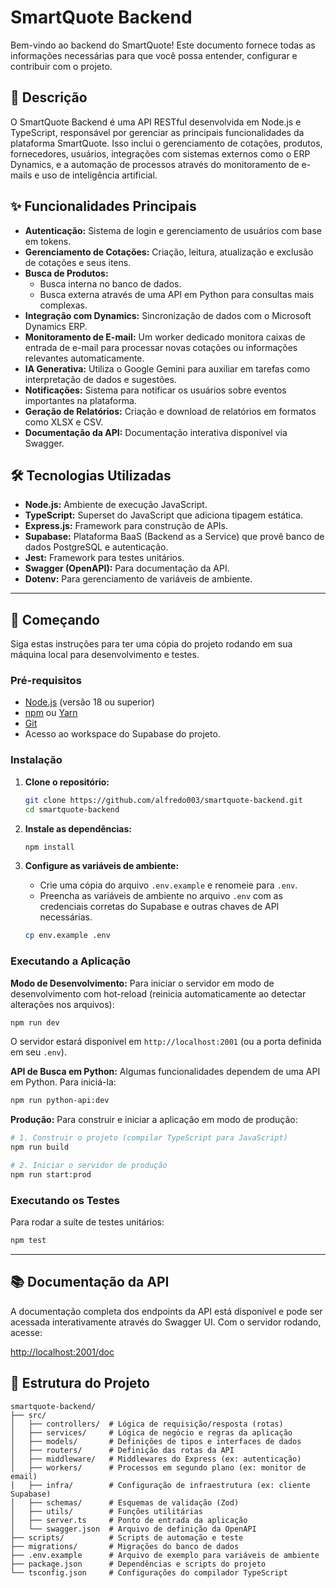 # SmartQuote Backend

Bem-vindo ao backend do SmartQuote! Este documento fornece todas as informações necessárias para que você possa entender, configurar e contribuir com o projeto.

## 📝 Descrição

O SmartQuote Backend é uma API RESTful desenvolvida em Node.js e TypeScript, responsável por gerenciar as principais funcionalidades da plataforma SmartQuote. Isso inclui o gerenciamento de cotações, produtos, fornecedores, usuários, integrações com sistemas externos como o ERP Dynamics, e a automação de processos através do monitoramento de e-mails e uso de inteligência artificial.

## ✨ Funcionalidades Principais

-   **Autenticação:** Sistema de login e gerenciamento de usuários com base em tokens.
-   **Gerenciamento de Cotações:** Criação, leitura, atualização e exclusão de cotações e seus itens.
-   **Busca de Produtos:**
    -   Busca interna no banco de dados.
    -   Busca externa através de uma API em Python para consultas mais complexas.
-   **Integração com Dynamics:** Sincronização de dados com o Microsoft Dynamics ERP.
-   **Monitoramento de E-mail:** Um worker dedicado monitora caixas de entrada de e-mail para processar novas cotações ou informações relevantes automaticamente.
-   **IA Generativa:** Utiliza o Google Gemini para auxiliar em tarefas como interpretação de dados e sugestões.
-   **Notificações:** Sistema para notificar os usuários sobre eventos importantes na plataforma.
-   **Geração de Relatórios:** Criação e download de relatórios em formatos como XLSX e CSV.
-   **Documentação da API:** Documentação interativa disponível via Swagger.

## 🛠️ Tecnologias Utilizadas

-   **Node.js:** Ambiente de execução JavaScript.
-   **TypeScript:** Superset do JavaScript que adiciona tipagem estática.
-   **Express.js:** Framework para construção de APIs.
-   **Supabase:** Plataforma BaaS (Backend as a Service) que provê banco de dados PostgreSQL e autenticação.
-   **Jest:** Framework para testes unitários.
-   **Swagger (OpenAPI):** Para documentação da API.
-   **Dotenv:** Para gerenciamento de variáveis de ambiente.

---

## 🚀 Começando

Siga estas instruções para ter uma cópia do projeto rodando em sua máquina local para desenvolvimento e testes.

### Pré-requisitos

-   [Node.js](https://nodejs.org/) (versão 18 ou superior)
-   [npm](https://www.npmjs.com/) ou [Yarn](https://yarnpkg.com/)
-   [Git](https://git-scm.com/)
-   Acesso ao workspace do Supabase do projeto.

### Instalação

1.  **Clone o repositório:**
    ```bash
    git clone https://github.com/alfredo003/smartquote-backend.git
    cd smartquote-backend
    ```

2.  **Instale as dependências:**
    ```bash
    npm install
    ```

3.  **Configure as variáveis de ambiente:**
    -   Crie uma cópia do arquivo `.env.example` e renomeie para `.env`.
    -   Preencha as variáveis de ambiente no arquivo `.env` com as credenciais corretas do Supabase e outras chaves de API necessárias.
    ```bash
    cp env.example .env
    ```

### Executando a Aplicação

**Modo de Desenvolvimento:**
Para iniciar o servidor em modo de desenvolvimento com hot-reload (reinicia automaticamente ao detectar alterações nos arquivos):
```bash
npm run dev
```
O servidor estará disponível em `http://localhost:2001` (ou a porta definida em seu `.env`).

**API de Busca em Python:**
Algumas funcionalidades dependem de uma API em Python. Para iniciá-la:
```bash
npm run python-api:dev
```

**Produção:**
Para construir e iniciar a aplicação em modo de produção:
```bash
# 1. Construir o projeto (compilar TypeScript para JavaScript)
npm run build

# 2. Iniciar o servidor de produção
npm run start:prod
```

### Executando os Testes

Para rodar a suíte de testes unitários:
```bash
npm test
```

---

## 📚 Documentação da API

A documentação completa dos endpoints da API está disponível e pode ser acessada interativamente através do Swagger UI. Com o servidor rodando, acesse:

[http://localhost:2001/doc](http://localhost:2001/doc)

## 📂 Estrutura do Projeto

```
smartquote-backend/
├── src/
│   ├── controllers/  # Lógica de requisição/resposta (rotas)
│   ├── services/     # Lógica de negócio e regras da aplicação
│   ├── models/       # Definições de tipos e interfaces de dados
│   ├── routers/      # Definição das rotas da API
│   ├── middleware/   # Middlewares do Express (ex: autenticação)
│   ├── workers/      # Processos em segundo plano (ex: monitor de email)
│   ├── infra/        # Configuração de infraestrutura (ex: cliente Supabase)
│   ├── schemas/      # Esquemas de validação (Zod)
│   ├── utils/        # Funções utilitárias
│   ├── server.ts     # Ponto de entrada da aplicação
│   └── swagger.json  # Arquivo de definição da OpenAPI
├── scripts/          # Scripts de automação e teste
├── migrations/       # Migrações do banco de dados
├── .env.example      # Arquivo de exemplo para variáveis de ambiente
├── package.json      # Dependências e scripts do projeto
└── tsconfig.json     # Configurações do compilador TypeScript
```


